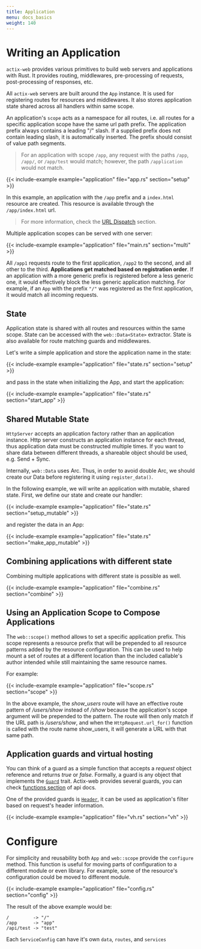 ```yaml
---
title: Application
menu: docs_basics
weight: 140
---
```


# Writing an Application

`actix-web` provides various primitives to build web servers and applications with Rust.
It provides routing, middlewares, pre-processing of requests, post-processing of
responses, etc.

All `actix-web` servers are built around the `App` instance.  It is used for
registering routes for resources and middlewares.  It also stores application
state shared across all handlers within same scope.

An application's `scope` acts as a namespace for all routes, i.e. all routes for a
specific application scope have the same url path prefix. The application prefix always
contains a leading "/" slash.  If a supplied prefix does not contain leading slash,
it is automatically inserted.  The prefix should consist of value path segments.

> For an application with scope `/app`,
> any request with the paths `/app`, `/app/`, or `/app/test` would match;
> however, the path `/application` would not match.

{{< include-example example="application" file="app.rs" section="setup" >}}

In this example, an application with the `/app` prefix and a `index.html` resource
are created. This resource is available through the `/app/index.html` url.

> For more information, check the [URL Dispatch][usingappprefix] section.

Multiple application scopes can be served with one server:

{{< include-example example="application" file="main.rs" section="multi" >}}

All `/app1` requests route to the first application, `/app2` to the second, and all other to the third.
**Applications get matched based on registration order**. If an application with a more generic
prefix is registered before a less generic one, it would effectively block the less generic
application matching. For example, if an `App` with the prefix `"/"` was registered
as the first application, it would match all incoming requests.

## State

Application state is shared with all routes and resources within the same scope. State
can be accessed with the `web::Data<State>` extractor. State is also available for route matching guards and middlewares.

Let's write a simple application and store the application name in the state:

{{< include-example example="application" file="state.rs" section="setup" >}}

and pass in the state when initializing the App, and start the application:

{{< include-example example="application" file="state.rs" section="start_app" >}}

## Shared Mutable State

`HttpServer` accepts an application factory rather than an application instance. 
Http server constructs an application instance for each thread, thus application data must be 
constructed multiple times. If you want to share data between different threads, a shareable 
object should be used, e.g. Send + Sync. 

Internally, `web::Data` uses Arc. Thus, in order to avoid double Arc, we should create our Data before registering it using `register_data()`.

In the following example, we will write an application with mutable, shared state. First, we define our state and create our handler:

{{< include-example example="application" file="state.rs" section="setup_mutable" >}}

and register the data in an App:

{{< include-example example="application" file="state.rs" section="make_app_mutable" >}}

## Combining applications with different state

Combining multiple applications with different state is possible as well.

{{< include-example example="application" file="combine.rs" section="combine" >}}

## Using an Application Scope to Compose Applications

The `web::scope()` method allows to set a specific application prefix.  This scope represents
a resource prefix that will be prepended to all resource patterns added by the resource
configuration. This can be used to help mount a set of routes at a different location
than the included callable's author intended while still maintaining the same resource names.

For example:

{{< include-example example="application" file="scope.rs" section="scope" >}}

In the above example, the *show_users* route will have an effective route pattern of
*/users/show* instead of */show* because the application's scope argument will be prepended
to the pattern. The route will then only match if the URL path is */users/show*,
and when the `HttpRequest.url_for()` function is called with the route name show_users,
it will generate a URL with that same path.

## Application guards and virtual hosting

You can think of a guard as a simple function that accepts a *request* object reference
and returns *true* or *false*. Formally, a guard is any object that implements the
[`Guard`][guardtrait] trait. Actix-web provides several guards, you can check
[functions section][guardfuncs] of api docs.

One of the provided guards is [`Header`][guardheader], it can be used as application's
filter based on request's header information.

{{< include-example example="application" file="vh.rs" section="vh" >}}

# Configure

For simplicity and reusability both `App` and `web::scope` provide the `configure` method.
This function is useful for moving parts of configuration to a different module or even
library. For example, some of the resource's configuration could be moved to different
module.

{{< include-example example="application" file="config.rs" section="config" >}}

The result of the above example would be:

```
/         -> "/"
/app      -> "app"
/api/test -> "test"
```

Each `ServiceConfig` can have it's own `data`, `routes`, and `services`

[usingappprefix]: /docs/url-dispatch/index.html#using-an-application-prefix-to-compose-applications
[stateexample]: https://github.com/actix/examples/blob/master/state/src/main.rs
[guardtrait]: https://docs.rs/actix-web/2/actix_web/guard/trait.Guard.html
[guardfuncs]: https://docs.rs/actix-web/2/actix_web/guard/index.html#functions
[guardheader]: https://docs.rs/actix-web/2/actix_web/guard/fn.Header.html
